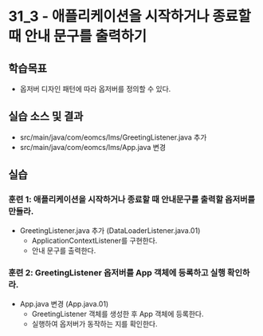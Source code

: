 # 31_3 - 애플리케이션을 시작하거나 종료할 때 안내 문구를 출력하기

## 학습목표

- 옵저버 디자인 패턴에 따라 옵저버를 정의할 수 있다.

## 실습 소스 및 결과

- src/main/java/com/eomcs/lms/GreetingListener.java 추가
- src/main/java/com/eomcs/lms/App.java 변경

## 실습  

### 훈련 1: 애플리케이션을 시작하거나 종료할 때 안내문구를 출력할 옵저버를 만들라.

- GreetingListener.java 추가 (DataLoaderListener.java.01)
  - ApplicationContextListener를 구현한다.
  - 안내 문구를 출력한다.
  

### 훈련 2: GreetingListener 옵저버를 App 객체에 등록하고 실행 확인하라.

- App.java 변경 (App.java.01)
  - GreetingListener 객체를 생성한 후 App 객체에 등록한다.
  - 실행하여 옵저버가 동작하는 지를 확인한다.
    
